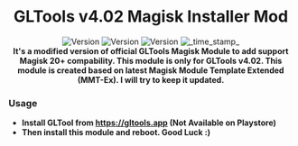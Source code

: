 <h1 align="center">GLTools v4.02 Magisk Installer Mod</h1>

<div align="center">
  <!-- Release Version -->
    <img src="https://img.shields.io/badge/Release-v1.0-red.svg?longCache=true&style=popout-square"
      alt="Version" />
  <!-- MMT-Ex Version -->
    <img src="https://img.shields.io/badge/MMT Ex-v1.5-blue.svg?longCache=true&style=popout-square"
      alt="Version" />
  <!-- GLTools Version -->
    <img src="https://img.shields.io/badge/GLTools-v4.02-teal.svg?longCache=true&style=popout-square"
      alt="Version" />
  <!-- Last Updated -->
    <img src="https://img.shields.io/badge/Updated-April 04, 2020-green.svg?longCache=true&style=flat-square"
      alt="_time_stamp_" />
</div>

<div align="center">
  <strong>It's a modified version of official GLTools Magisk Module to add support Magisk 20+ compability. This module is only for GLTools v4.02. This module is created based on latest Magisk Module Template Extended (MMT-Ex). I will try to keep it updated.
</div>

### Usage
- Install GLTool from https://gltools.app **(Not Available on Playstore)**
- Then install this module and reboot. Good Luck :)
